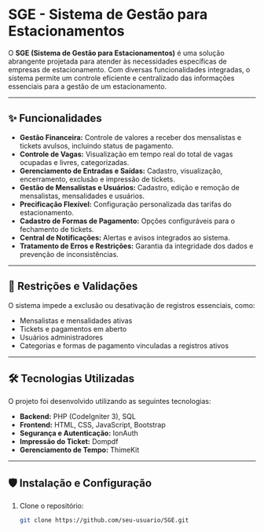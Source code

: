 # SGE - Sistema de Gestão para Estacionamentos

O **SGE (Sistema de Gestão para Estacionamentos)** é uma solução abrangente projetada para atender às necessidades específicas de empresas de estacionamento. Com diversas funcionalidades integradas, o sistema permite um controle eficiente e centralizado das informações essenciais para a gestão de um estacionamento.

---

## ✨ Funcionalidades  

- **Gestão Financeira:** Controle de valores a receber dos mensalistas e tickets avulsos, incluindo status de pagamento.  
- **Controle de Vagas:** Visualização em tempo real do total de vagas ocupadas e livres, categorizadas.  
- **Gerenciamento de Entradas e Saídas:** Cadastro, visualização, encerramento, exclusão e impressão de tickets.  
- **Gestão de Mensalistas e Usuários:** Cadastro, edição e remoção de mensalistas, mensalidades e usuários.  
- **Precificação Flexível:** Configuração personalizada das tarifas do estacionamento.  
- **Cadastro de Formas de Pagamento:** Opções configuráveis para o fechamento de tickets.  
- **Central de Notificações:** Alertas e avisos integrados ao sistema.  
- **Tratamento de Erros e Restrições:** Garantia da integridade dos dados e prevenção de inconsistências.  

---

## 📝 Restrições e Validações  

O sistema impede a exclusão ou desativação de registros essenciais, como:  

- Mensalistas e mensalidades ativas  
- Tickets e pagamentos em aberto  
- Usuários administradores  
- Categorias e formas de pagamento vinculadas a registros ativos  

---

## 🛠️ Tecnologias Utilizadas  

O projeto foi desenvolvido utilizando as seguintes tecnologias:  

- **Backend:** PHP (CodeIgniter 3), SQL  
- **Frontend:** HTML, CSS, JavaScript, Bootstrap  
- **Segurança e Autenticação:** IonAuth  
- **Impressão do Ticket:** Dompdf  
- **Gerenciamento de Tempo:** ThimeKit  

---

## 🛡️ Instalação e Configuração  

1. Clone o repositório:  
   ```bash
   git clone https://github.com/seu-usuario/SGE.git
